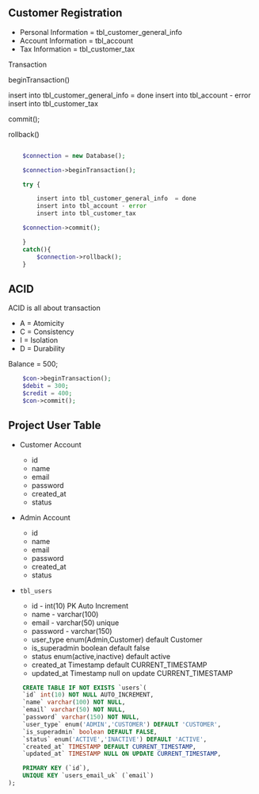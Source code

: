 ## Customer Registration

* Personal Information = tbl_customer_general_info
* Account Information = tbl_account
* Tax Information = tbl_customer_tax


Transaction


beginTransaction()

insert into tbl_customer_general_info  = done
insert into tbl_account - error
insert into tbl_customer_tax

commit();

rollback()


```php

    $connection = new Database();

    $connection->beginTransaction();

    try {

        insert into tbl_customer_general_info  = done
        insert into tbl_account - error
        insert into tbl_customer_tax

    $connection->commit();

    }
    catch(){
        $connection->rollback();
    }
```


## ACID

ACID is all about transaction

* A = Atomicity
* C = Consistency
* I = Isolation
* D = Durability


Balance = 500;

```php
    $con->beginTransaction();
    $debit = 300;
    $credit = 400;
    $con->commit();
```


## Project User Table

* Customer Account
    - id
    - name
    - email
    - password
    - created_at
    - status
* Admin Account
    - id
    - name
    - email
    - password
    - created_at
    - status

* `tbl_users`
    - id - int(10) PK Auto Increment
    - name - varchar(100)
    - email - varchar(50) unique
    - password - varchar(150)
    - user_type enum(Admin,Customer)  default Customer
    - is_superadmin boolean default false
    - status enum(active,inactive) default active
    - created_at Timestamp default CURRENT_TIMESTAMP
    - updated_at Timestamp null on update CURRENT_TIMESTAMP


```sql
    CREATE TABLE IF NOT EXISTS `users`(
    `id` int(10) NOT NULL AUTO_INCREMENT,
    `name` varchar(100) NOT NULL,
    `email` varchar(50) NOT NULL,
    `password` varchar(150) NOT NULL,
    `user_type` enum('ADMIN','CUSTOMER') DEFAULT 'CUSTOMER',
    `is_superadmin` boolean DEFAULT FALSE,
    `status` enum('ACTIVE','INACTIVE') DEFAULT 'ACTIVE',
    `created_at` TIMESTAMP DEFAULT CURRENT_TIMESTAMP,
    `updated_at` TIMESTAMP NULL ON UPDATE CURRENT_TIMESTAMP,

    PRIMARY KEY (`id`),
    UNIQUE KEY `users_email_uk` (`email`)
);
```

